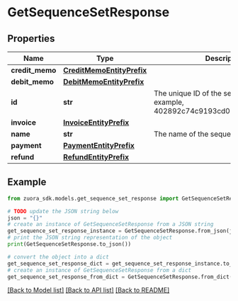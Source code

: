 # GetSequenceSetResponse



## Properties

Name | Type | Description | Notes
------------ | ------------- | ------------- | -------------
**credit_memo** | [**CreditMemoEntityPrefix**](CreditMemoEntityPrefix.md) |  | [optional] 
**debit_memo** | [**DebitMemoEntityPrefix**](DebitMemoEntityPrefix.md) |  | [optional] 
**id** | **str** | The unique ID of the sequence set. For example, 402892c74c9193cd014c96bbe7c101f9.  | [optional] 
**invoice** | [**InvoiceEntityPrefix**](InvoiceEntityPrefix.md) |  | [optional] 
**name** | **str** | The name of the sequence set.  | [optional] 
**payment** | [**PaymentEntityPrefix**](PaymentEntityPrefix.md) |  | [optional] 
**refund** | [**RefundEntityPrefix**](RefundEntityPrefix.md) |  | [optional] 

## Example

```python
from zuora_sdk.models.get_sequence_set_response import GetSequenceSetResponse

# TODO update the JSON string below
json = "{}"
# create an instance of GetSequenceSetResponse from a JSON string
get_sequence_set_response_instance = GetSequenceSetResponse.from_json(json)
# print the JSON string representation of the object
print(GetSequenceSetResponse.to_json())

# convert the object into a dict
get_sequence_set_response_dict = get_sequence_set_response_instance.to_dict()
# create an instance of GetSequenceSetResponse from a dict
get_sequence_set_response_from_dict = GetSequenceSetResponse.from_dict(get_sequence_set_response_dict)
```
[[Back to Model list]](../README.md#documentation-for-models) [[Back to API list]](../README.md#documentation-for-api-endpoints) [[Back to README]](../README.md)


